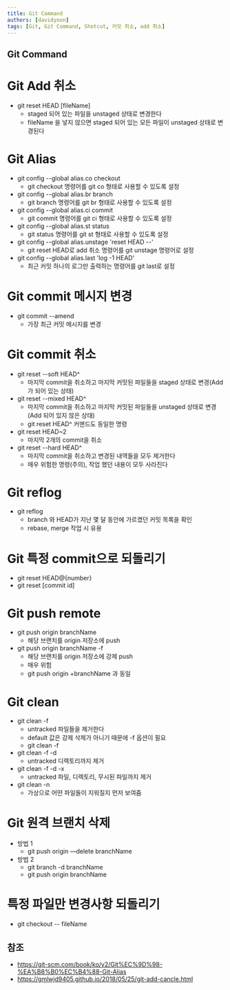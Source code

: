 ```yaml
---
title: Git Command
authors: [davidyoon]
tags: [Git, Git Command, Shotcut, 커밋 취소, add 취소]
---
```


## Git Command

# Git Add 취소
- git reset HEAD [fileName]
    - staged 되어 있는 파일을 unstaged 상태로 변경한다
    - fileName 을 넣지 않으면 staged 되어 있는 모든 파일이 unstaged 상태로 변경된다

# Git Alias
- git config --global alias.co checkout
    - git checkout 명령어를 git co 형태로 사용할 수 있도록 설정
- git config --global alias.br branch
    - git branch 명령어를 git br 형태로 사용할 수 있도록 설정
- git config --global alias.ci commit
    - git commit 명령어를 git ci 형태로 사용할 수 있도록 설정
- git config --global alias.st status
    - git status 명령어를 git st 형태로 사용할 수 있도록 설정
- git config --global alias.unstage 'reset HEAD --'
    - git reset HEAD로 add 취소 명령어를 git unstage 명령어로 설정
- git config --global alias.last 'log -1 HEAD'
    - 최근 커밋 하나의 로그만 출력하는 명령어를 git last로 설정

# Git commit 메시지 변경
- git commit --amend
    - 가장 최근 커밋 메시지를 변경 

# Git commit 취소
- git reset --soft HEAD^
    - 마지막 commit을 취소하고 마지막 커밋된 파일들을 staged 상태로 변경(Add가 되어 있는 상태)
- git reset --mixed HEAD^
    - 마지막 commit을 취소하고 마지막 커밋된 파일들을 unstaged 상태로 변경(Add 되어 있지 않은 상태)
    - git reset HEAD^ 커맨드도 동일한 명령
- git reset HEAD~2
    - 마지막 2개의 commit을 취소
- git reset --hard HEAD^
    - 마지막 commit을 취소하고 변경된 내역들을 모두 제거한다
    - 매우 위험한 명령(주의), 작업 했던 내용이 모두 사라진다

# Git reflog
- git reflog
    - branch 와 HEAD가 지난 몇 달 동안에 가르켰던 커밋 목록을 확인
    - rebase, merge 작업 시 유용

# Git 특정 commit으로 되돌리기
- git reset HEAD@{number}
- git reset [commit id]

# Git push remote
- git push origin branchName 
    - 해당 브랜치를 origin 저장소에 push
- git push origin branchName -f 
    - 해당 브랜치를 origin 저장소에 강제 push
    - 매우 위험
    - git push origin +branchName 과 동일

# Git clean
- git clean -f
    - untracked 파일들을 제거한다
    - default 값은 강제 삭제가 아니기 때문에 -f 옵션이 필요
    - git clean -f 
- git clean -f -d
    - untracked 디렉토리까지 제거
- git clean -f -d -x
    - untracked 파일, 디렉토리, 무시된 파일까지 제거
- git clean -n
    - 가상으로 어떤 파일들이 지워질지 먼저 보여줌
 
# Git 원격 브랜치 삭제
- 방법 1
    - git push origin —delete branchName
- 방법 2
    - git branch -d branchName
    - git push origin branchName

# 특정 파일만 변경사항 되돌리기
- git checkout -- fileName

## 참조
- https://git-scm.com/book/ko/v2/Git%EC%9D%98-%EA%B8%B0%EC%B4%88-Git-Alias
- https://gmlwjd9405.github.io/2018/05/25/git-add-cancle.html 
